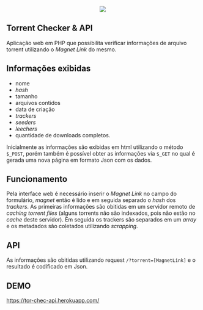 <p align="center"><img src="https://user-images.githubusercontent.com/91099049/165655548-25be6e23-c822-4bf8-bdc9-b77989a1ea7c.gif"/></p>

## Torrent Checker & API
Aplicação web em PHP que possibilita verificar informações de arquivo torrent utilizando o *Magnet Link* do mesmo.

## Informações exibidas
- nome
- *hash*
- tamanho
- arquivos contidos
- data de criação
- *trackers*
- *seeders*
- *leechers*
- quantidade de downloads completos.

Inicialmente as informações são exibidas em html utilizando o método `$_POST`, porém também é possível obter as informações via `$_GET` no qual é gerada uma nova página em formato Json com os dados.

## Funcionamento
Pela interface web é necessário inserir o *Magnet Link* no campo do formulário, *magnet* então é lido e em seguida separado o *hash* dos *trackers*. As primeiras informações são obitidas em um servidor remoto de *caching torrent files* (alguns torrents não são indexados, pois não estão no *cache* deste servidor). Em seguida os trackers são separados em um *array* e os metadados são coletados utilizando *scrapping*.

## API
As informações são obitidas utilizando request ```/?torrent=[MagnetLink]``` e o resultado é codificado em Json.

## DEMO
https://tor-chec-api.herokuapp.com/

